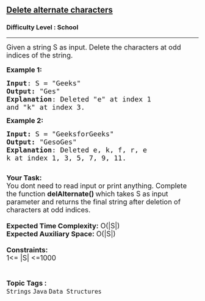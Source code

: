 <h2><a href="https://www.geeksforgeeks.org/problems/java-delete-alternate-characters4036/0">Delete alternate characters</a></h2><h3>Difficulty Level : School</h3><hr><div class="problems_problem_content__Xm_eO"><p><span style="font-size:18px">Given a string S as input. Delete the characters at odd indices of the string.</span><br>
<br>
<span style="font-size:18px"><strong>Example 1:</strong></span></p>

<pre><span style="font-size:18px"><strong>Input</strong>: S = "Geeks"
<strong>Output:</strong>&nbsp;"Ges"</span><span style="font-size:18px">&nbsp;
<strong>Explanation</strong>: Deleted "e" at index 1
and "k" at index 3.
</span></pre>

<p><span style="font-size:18px"><strong>Example 2:</strong></span></p>

<pre><span style="font-size:18px"><strong>Input: </strong>S = "GeeksforGeeks"
<strong>Output:&nbsp;</strong>"GesoGes"
<strong>Explanation</strong>: Deleted e, k, f, r, e
k at index 1, 3, 5, 7, 9, 11.</span></pre>

<p><br>
<span style="font-size:18px"><strong>Your Task:&nbsp;&nbsp;</strong><br>
You dont need to read input or print anything. Complete the function <strong>delAlternate()&nbsp;</strong>which takes S&nbsp;as input parameter and returns the final string after deletion of characters at odd indices.<br>
<br>
<strong>Expected Time Complexity:</strong> O(|S|)<br>
<strong>Expected Auxiliary Space:</strong> O(|S|)<br>
<br>
<strong>Constraints:</strong><br>
1&lt;= |S|&nbsp;&lt;=1000</span></p>
</div><br><p><span style=font-size:18px><strong>Topic Tags : </strong><br><code>Strings</code>&nbsp;<code>Java</code>&nbsp;<code>Data Structures</code>&nbsp;